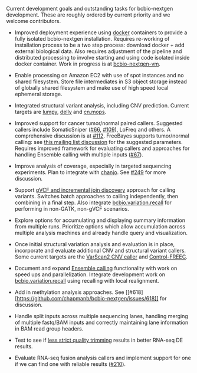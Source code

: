 Current development goals and outstanding tasks for bcbio-nextgen development.
These are roughly ordered by current priority and we welcome contributors.

- Improved deployment experience using [docker][docker] containers to provide a
  fully isolated bcbio-nextgen installation. Requires re-working of installation
  process to be a two step process: download docker + add external biological
  data.  Also requires adjustment of the pipeline and distributed processing to
  involve starting and using code isolated inside docker container. Work in
  progress is at [bcbio-nextgen-vm][bcbio-nextgen-vm].

[docker]: http://www.docker.io/
[bcbio-nextgen-vm]: https://github.com/chapmanb/bcbio-nextgen-vm

- Enable processing on Amazon EC2 with use of spot instances and no shared
  filesystem. Store file intermediates in S3 object storage instead of
  globally shared filesystem and make use of high speed local ephemeral storage.

- Integrated structural variant analysis, including CNV prediction. Current
  targets are [lumpy][lumpy], [delly][delly] and [cn.mops][cn.mops].

[cn.mops]: http://www.bioconductor.org/packages/release/bioc/html/cn.mops.html
[lumpy]: https://github.com/arq5x/lumpy-sv
[delly]: https://github.com/tobiasrausch/delly

- Improved support for cancer tumor/normal paired callers. Suggested callers
  include SomaticSniper ([#66][66], [#109][109]), LoFreq and others. A
  comprehensive discussion is at [#112][112]. FreeBayes supports tumor/normal
  calling: see [this mailing list discussion][fb-somatic] for the suggested
  parameters.  Requires improved framework for evaluating callers and approaches
  for handling Ensemble calling with multiple inputs ([#67][67]).

[66]: https://github.com/chapmanb/bcbio-nextgen/issues/66
[67]: https://github.com/chapmanb/bcbio-nextgen/issues/67
[109]: https://github.com/chapmanb/bcbio-nextgen/issues/109
[112]: https://github.com/chapmanb/bcbio-nextgen/issues/112
[fb-somatic]: https://groups.google.com/d/msg/freebayes/beLYRuHMkQE/RwFMniDmBYoJ

- Improve analysis of coverage, especially in targeted sequencing
  experiments. Plan to integrate with [chanjo]. See [#249][249] for more
  discussion.

[chanjo]: https://github.com/robinandeer/chanjo
[249]: https://github.com/chapmanb/bcbio-nextgen/issues/249

- Support [gVCF and incremental join discovery][gatk3-ijd] approach for calling
  variants. Switches batch approaches to calling independently, then combining
  in a final step. Also integrate [bcbio.variation.recall] for performing in
  non-GATK, non-gVCF scenarios.

[gatk3-ijd]: http://gatkforums.broadinstitute.org/discussion/3896/the-gatk-reference-model-pipeline-for-incremental-joint-discovery-in-full-detail

- Explore options for accumulating and displaying summary information from
  multiple runs. Prioritize options which allow accumulation across multiple
  analysis machines and already handle query and visualization.

- Once initial structural variation analysis and evaluation is in place,
  incorporate and evaluate additional CNV and structural variant callers. Some
  current targets are the [VarScan2 CNV caller][vs2] and [Control-FREEC][cfc].

[cfc]: http://bioinfo-out.curie.fr/projects/freec/
[vs2]: http://varscan.sourceforge.net/copy-number-calling.html

- Document and expand [Ensemble calling][ensemble] functionality with work on
  speed ups and parallelization. Integrate development work on
  [bcbio.variation.recall] using recalling with local realignment.

[ensemble]: http://bcbio.wordpress.com/2013/10/21/updated-comparison-of-variant-detection-methods-ensemble-freebayes-and-minimal-bam-preparation-pipelines/
[bcbio.variation.recall]: https://github.com/chapmanb/bcbio.variation.recall

- Add in methylation analysis approaches. See
  [[#618][https://github.com/chapmanb/bcbio-nextgen/issues/618]]
  for discussion.

- Handle split inputs across multiple sequencing lanes, handling merging of
  multiple fastq/BAM inputs and correctly maintaining lane information in BAM
  read group headers.

- Test to see if [less strict quality trimming][quality] results in better RNA-seq DE results.

- Evaluate RNA-seq fusion analysis callers and implement support for one if we can find one with
  reliable results ([#210][210]).

[210]: https://github.com/chapmanb/bcbio-nextgen/issues/210
[quality]: http://biorxiv.org/content/early/2013/12/23/000422
